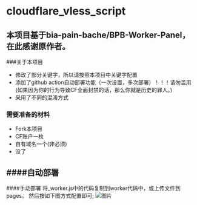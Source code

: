 # cloudflare_vless_script
## 本项目基于bia-pain-bache/BPB-Worker-Panel，在此感谢原作者。

###关于本项目
- 修改了部分关键字，所以请按照本项目中关键字配置
- 添加了github action自动部署功能（一次设置，多次部署）！！！请勿滥用(如果因为你的行为导致CF全面封禁的话，那么你就是历史的罪人。)
- 采用了不同的混淆方式
  
### 需要准备的材料
- Fork本项目
- CF账户一枚
- 自有域名一个(非必须)
- 没了

####自动部署
-

####手动部署
将_worker.js中的代码复制到worker代码中，或上传文件到pages。
然后按如下图方式配置即可;
![图片](https://github.com/user-attachments/assets/6a5c906e-79fa-401d-8015-5bcf908b35e3)
